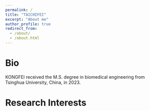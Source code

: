 ```yaml
---
permalink: /
title: "TAICHIFEI"
excerpt: "About me"
author_profile: true
redirect_from: 
  - /about/
  - /about.html
---
```


Bio
======

KONGFEI received the M.S. degree in biomedical engineering from Tsinghua University, China, in 2023.


Research Interests
======